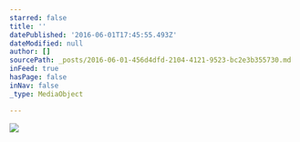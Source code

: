 ```yaml
---
starred: false
title: ''
datePublished: '2016-06-01T17:45:55.493Z'
dateModified: null
author: []
sourcePath: _posts/2016-06-01-456d4dfd-2104-4121-9523-bc2e3b355730.md
inFeed: true
hasPage: false
inNav: false
_type: MediaObject

---
```

![](https://the-grid-user-content.s3-us-west-2.amazonaws.com/714208d6-1c01-4422-a5c1-93bb750a94bb.jpg)